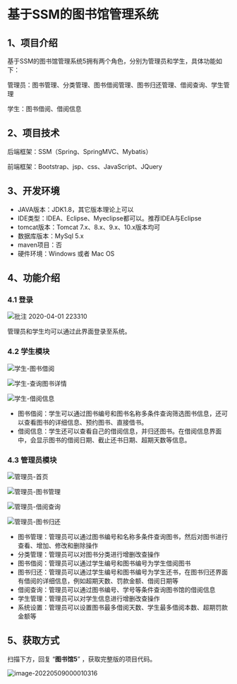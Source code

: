 # 基于SSM的图书馆管理系统

## 1、项目介绍

基于SSM的图书馆管理系统5拥有两个角色，分别为管理员和学生，具体功能如下：

管理员：图书管理、分类管理、图书借阅管理、图书归还管理、借阅查询、学生管理

学生：图书借阅、借阅信息


## 2、项目技术

后端框架：SSM（Spring、SpringMVC、Mybatis）

前端框架：Bootstrap、jsp、css、JavaScript、JQuery

## 3、开发环境

- JAVA版本：JDK1.8，其它版本理论上可以
- IDE类型：IDEA、Eclipse、Myeclipse都可以。推荐IDEA与Eclipse
- tomcat版本：Tomcat 7.x、8.x、9.x、10.x版本均可
- 数据库版本：MySql 5.x
- maven项目：否
- 硬件环境：Windows 或者 Mac OS


## 4、功能介绍

### 4.1 登录

![批注 2020-04-01 223310](https://project-images-1256969109.cos.ap-chongqing.myqcloud.com/Typora-Images/20220513204933.jpg)

管理员和学生均可以通过此界面登录至系统。

### 4.2 学生模块

![学生-图书借阅](https://project-images-1256969109.cos.ap-chongqing.myqcloud.com/Typora-Images/20220513205208.jpg)

![学生-查询图书详情](https://project-images-1256969109.cos.ap-chongqing.myqcloud.com/Typora-Images/20220513205211.jpg)

![学生-借阅信息](https://project-images-1256969109.cos.ap-chongqing.myqcloud.com/Typora-Images/20220513205217.jpg)

- 图书借阅：学生可以通过图书编号和图书名称多条件查询筛选图书信息，还可以查看图书的详细信息、预约图书、直接借书。
- 借阅信息：学生还可以查看自己的借阅信息，并归还图书。在借阅信息界面中，会显示图书的借阅日期、截止还书日期、超期天数等信息。

### 4.3 管理员模块

![管理员-首页](https://project-images-1256969109.cos.ap-chongqing.myqcloud.com/Typora-Images/20220513210048.jpg)

![管理员-图书管理](https://project-images-1256969109.cos.ap-chongqing.myqcloud.com/Typora-Images/20220513210128.jpg)

![管理员-借阅查询](https://project-images-1256969109.cos.ap-chongqing.myqcloud.com/Typora-Images/20220513210135.jpg)

![管理员-图书归还](https://project-images-1256969109.cos.ap-chongqing.myqcloud.com/Typora-Images/20220513210137.jpg)

- 图书管理：管理员可以通过图书编号和名称多条件查询图书，然后对图书进行查看、增加、修改和删除操作
- 分类管理：管理员可以对图书分类进行增删改查操作
- 图书借阅：管理员可以通过学生编号和图书编号为学生借阅图书
- 图书归还：管理员可以通过学生编号和图书编号为学生还书，在图书归还界面有借阅的详细信息，例如超期天数、罚款金额、借阅日期等
- 借阅查询：管理员可以通过图书编号、学号等条件查询图书馆的借阅信息
- 学生管理：管理员可以对学生信息进行增删改查操作
- 系统设置：管理员可以设置图书最多借阅天数、学生最多借阅本数、超期罚款金额等

## 5、获取方式

扫描下方，回复 “**图书馆5**” ，获取完整版的项目代码。

![image-20220509000010316](https://project-images-1256969109.cos.ap-chongqing.myqcloud.com/Typora-Images/202205281253739.png)


